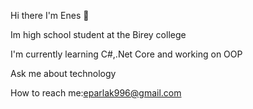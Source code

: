Hi there I'm Enes 👋

Im high school student at the Birey college

I'm currently learning C#,.Net Core and working on OOP

 Ask me about technology

 How to reach me:eparlak996@gmail.com

<!---
Enesp4rl4k/Enesp4rl4k is a ✨ special ✨ repository because its `README.md` (this file) appears on your GitHub profile.
You can click the Preview link to take a look at your changes.
--->
